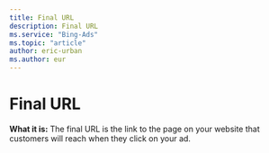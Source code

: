```yaml
---
title: Final URL
description: Final URL
ms.service: "Bing-Ads"
ms.topic: "article"
author: eric-urban
ms.author: eur
---
```


# Final URL

**What it is:** The final URL is the link to the page on your website that customers will reach when they click on your ad.


